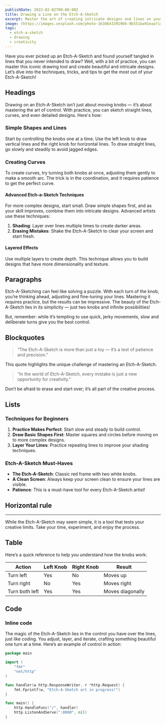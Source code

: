 ```yaml
---
publishDate: 2023-02-02T00:00:00Z
title: Drawing a Line on the Etch-A-Sketch
excerpt: Master the art of creating intricate designs and lines on your Etch-A-Sketch. Tips, tricks, and techniques for precision and creativity.
image: (https://images.unsplash.com/photo-1638643391904-9b551ba91eaa?ixlib=rb-4.0.3&ixid=M3wxMjA3fDB8MHxwaG90by1wYWdlfHx8fGVufDB8fHx8fA%3D%3D&auto=format&fit=crop&w=1674&q=80)
tags:
  - etch-a-sketch
  - drawing
  - creativity
---
```


Have you ever picked up an Etch-A-Sketch and found yourself tangled in lines that you never intended to draw? Well, with a bit of practice, you can master this iconic drawing tool and create beautiful and intricate designs. Let’s dive into the techniques, tricks, and tips to get the most out of your Etch-A-Sketch!

## <a name="Headings"></a>Headings

Drawing on an Etch-A-Sketch isn’t just about moving knobs — it’s about mastering the art of control. With practice, you can sketch straight lines, curves, and even detailed designs. Here's how:

### Simple Shapes and Lines

Start by controlling the knobs one at a time. Use the left knob to draw vertical lines and the right knob for horizontal lines. To draw straight lines, go slowly and steadily to avoid jagged edges.

### Creating Curves

To create curves, try turning both knobs at once, adjusting them gently to make a smooth arc. The trick is in the coordination, and it requires patience to get the perfect curve.

#### Advanced Etch-a-Sketch Techniques

For more complex designs, start small. Draw simple shapes first, and as your skill improves, combine them into intricate designs. Advanced artists use these techniques:

1. **Shading**: Layer over lines multiple times to create darker areas.
2. **Erasing Mistakes**: Shake the Etch-A-Sketch to clear your screen and start fresh.

#### Layered Effects

Use multiple layers to create depth. This technique allows you to build designs that have more dimensionality and texture.

## <a name="Paragraphs"></a>Paragraphs

Etch-A-Sketching can feel like solving a puzzle. With each turn of the knob, you’re thinking ahead, adjusting and fine-tuning your lines. Mastering it requires practice, but the results can be impressive. The beauty of the Etch-A-Sketch lies in its simplicity — just two knobs and infinite possibilities!

But, remember: while it’s tempting to use quick, jerky movements, slow and deliberate turns give you the best control.

## <a name="Blockquotes"></a>Blockquotes

> “The Etch-A-Sketch is more than just a toy — it’s a test of patience and precision.”

This quote highlights the unique challenge of mastering an Etch-A-Sketch.

> “In the world of Etch-A-Sketch, every mistake is just a new opportunity for creativity.”

Don’t be afraid to erase and start over; it’s all part of the creative process.

## <a name="Lists"></a>Lists

### Techniques for Beginners

1. **Practice Makes Perfect**: Start slow and steady to build control.
2. **Draw Basic Shapes First**: Master squares and circles before moving on to more complex designs.
3. **Layer Your Lines**: Practice repeating lines to improve your shading techniques.

### Etch-A-Sketch Must-Haves

- **The Etch-A-Sketch**: Classic red frame with two white knobs.
- **A Clean Screen**: Always keep your screen clean to ensure your lines are visible.
- **Patience**: This is a must-have tool for every Etch-A-Sketch artist!

## <a name="Horizontal"></a>Horizontal rule

---

While the Etch-A-Sketch may seem simple, it is a tool that tests your creative limits. Take your time, experiment, and enjoy the process.

## <a name="Table"></a>Table

Here’s a quick reference to help you understand how the knobs work:

| Action         | Left Knob | Right Knob | Result         |
|----------------|-----------|------------|----------------|
| Turn left      | Yes       | No         | Moves up       |
| Turn right     | No        | Yes        | Moves right    |
| Turn both left | Yes       | Yes        | Moves diagonally |

## <a name="Code"></a>Code

### Inline code

The magic of the Etch-A-Sketch lies in the control you have over the lines, just like coding. You adjust, layer, and iterate, crafting something beautiful one turn at a time. Here’s an example of control in action:

```go
package main

import (
    "fmt"
    "net/http"
)

func handler(w http.ResponseWriter, r *http.Request) {
    fmt.Fprintf(w, "Etch-A-Sketch art in progress!")
}

func main() {
    http.HandleFunc("/", handler)
    http.ListenAndServe(":8080", nil)
}
